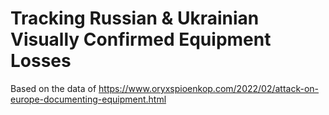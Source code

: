 # Tracking Russian & Ukrainian Visually Confirmed Equipment Losses

Based on the data of https://www.oryxspioenkop.com/2022/02/attack-on-europe-documenting-equipment.html